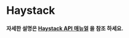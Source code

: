 # Haystack

#### 자세한 설명은 [Haystack API 매뉴얼](https://developers.koscom.co.kr/resources/documentation/20171215_Haystack%20API.pdf) 을 참조 하세요.



